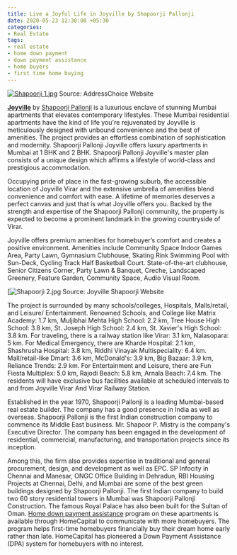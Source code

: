 ```yaml
---
title: Live a Joyful Life in Joyville by Shapoorji Pallonji
date: 2020-05-23 12:30:00 +05:30
categories:
- Real Estate
tags:
- real estate
- home down payment
- down payment assistance
- home buyers
- first time home buying
---
```


[![Shapoorji 1.jpg](/uploads/Shapoorji%201.jpg)](https://homecapital.in/property/336/Joyville-Virar-2-BHK)
Source: AddressChoice Website

**[Joyville](https://homecapital.in/property/336/Joyville-Virar-2-BHK)** by [Shapoorji Pallonji](https://homecapital.in/offering) is a luxurious enclave of stunning Mumbai apartments that elevates contemporary lifestyles. These Mumbai residential apartments have the kind of life you're rejuvenated by Joyville is meticulously designed with unbound convenience and the best of amenities. The project provides an effortless combination of sophistication and modernity. Shapoorji Pallonji Joyville offers luxury apartments in Mumbai at 1 BHK and 2 BHK. Shapoorji Pallonji Joyville's master plan consists of a unique design which affirms a lifestyle of world-class and prestigious accommodation.

Occupying pride of place in the fast-growing suburb, the accessible location of Joyville Virar and the extensive umbrella of amenities blend convenience and comfort with ease. A lifetime of memories deserves a perfect canvas and just that is what Joyville offers you. Backed by the strength and expertise of the Shapoorji Pallonji community, the property is expected to become a prominent landmark in the growing countryside of Virar.


Joyville offers premium amenities for homebuyer’s comfort and creates a positive environment. Amenities include Community Space Indoor Games Area, Party Lawn, Gymnasium Clubhouse, Skating Rink Swimming Pool with Sun-Deck, Cycling Track Half Basketball Court. State-of-the-art clubhouse, Senior Citizens Corner, Party Lawn & Banquet, Creche, Landscaped Greenery, Feature Garden, Community Space, Audio Visual Room.

[![Shapoorji 2.jpg](/uploads/Shapoorji%202.jpg](https://homecapital.in/property/336/Joyville-Virar-2-BHK))
Source: Joyville Shapoorji Website 

The project is surrounded by many schools/colleges, Hospitals, Malls/retail, and Leisure/ Entertainment. Renowned Schools, and College like Matrix Academy: 1.7 km, Muljibhai Mehta High School: 2.2 km, Tree House High School: 3.8 km, St. Joseph High School: 2.4 km, St. Xavier's High School: 3.8 km. For traveling, there is a railway station like Virar: 3.1 km, Nalasopara: 5 km. For Medical Emergency, there are Kharde Hospital: 2.1 km, Shashrusha Hospital: 3.8 km, Riddhi Vinayak Multispeciality: 6.4 km. Mall/retail-like Dmart: 3.6 km, McDonald's: 3.9 km, Big Bazaar: 3.9 km, Reliance Trends: 2.9 km. For Entertainment and Leisure, there are Fun Fiesta Multiplex: 5.0 km, Rajodi Beach: 5.8 km, Arnala Beach: 7.4 km. The residents will have exclusive bus facilities available at scheduled intervals to and from Joyville Virar And Virar Railway Station.

Established in the year 1970, Shapoorji Pallonji is a leading Mumbai-based real estate builder. The company has a good presence in India as well as overseas. Shapoorji Pallonji is the first Indian construction company to commence its Middle East business. Mr. Shapoor P. Mistry is the company's Executive Director. The company has been engaged in the development of residential, commercial, manufacturing, and transportation projects since its inception. 

Among this, the firm also provides expertise in traditional and general procurement, design, and development as well as EPC. SP Infocity in Chennai and Manesar, ONGC Office Building in Dehradun, RBI Housing Projects at Chennai, Delhi, and Mumbai are some of the best green buildings designed by Shapoorji Pallonji. The first Indian company to build two 60 story residential towers in Mumbai was Shapoorji Pallonji Construction. The famous Royal Palace has also been built for the Sultan of Oman. [Home down payment assistance](https://homecapital.in) program on these apartments is available through HomeCapital to communicate with more homebuyers. The program helps first-time homebuyers financially buy their dream home early rather than late. HomeCapital has pioneered a Down Payment Assistance (DPA) system for homebuyers with no interest.



